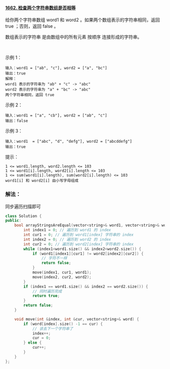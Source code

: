 #### [1662. 检查两个字符串数组是否相等](https://leetcode.cn/problems/check-if-two-string-arrays-are-equivalent/)

给你两个字符串数组 word1 和 word2 。如果两个数组表示的字符串相同，返回 true ；否则，返回 false 。

数组表示的字符串 是由数组中的所有元素 按顺序 连接形成的字符串。

 

示例 1：
```
输入：word1 = ["ab", "c"], word2 = ["a", "bc"]
输出：true
解释：
word1 表示的字符串为 "ab" + "c" -> "abc"
word2 表示的字符串为 "a" + "bc" -> "abc"
两个字符串相同，返回 true
```
示例 2：
```
输入：word1 = ["a", "cb"], word2 = ["ab", "c"]
输出：false
```
示例 3：
```
输入：word1  = ["abc", "d", "defg"], word2 = ["abcddefg"]
输出：true
```

提示：
```
1 <= word1.length, word2.length <= 103
1 <= word1[i].length, word2[i].length <= 103
1 <= sum(word1[i].length), sum(word2[i].length) <= 103
word1[i] 和 word2[i] 由小写字母组成
```

### 解法：

同步遍历扫描即可

```cpp
class Solution {
public:
    bool arrayStringsAreEqual(vector<string>& word1, vector<string>& word2) {
        int index1 = 0; // 遍历到 word1 的 index
        int cur1 = 0; // 遍历到 word1[index] 字符串的 index
        int index2 = 0; // 遍历到 word2 的 index
        int cur2 = 0; // 遍历到 word2[index] 字符串的 index
        while (index1<word1.size() && index2<word2.size()) {
            if (word1[index1][cur1] != word2[index2][cur2]) {
                // 字符不一样
                return false;
            }
            move(index1, cur1, word1);
            move(index2, cur2, word2);
        }
        if (index1 == word1.size() && index2 == word2.size()) {
            // 同时遍历完成
            return true;
        }
        return false;
    }

    void move(int &index, int &cur, vector<string>& word) {
        if (word[index].size() -1 == cur) {
            // 该去下一个字符串了
            index++;
            cur = 0;
        } else {
            cur++;
        }
    }
};
```
